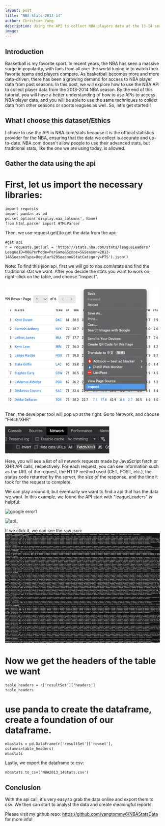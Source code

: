 ```yaml
---
layout: post
title: "NBA-Stats-2013-14"
author: Christian Yang
description: Using the API to collect NBA players data at the 13-14 season
image:
---
```


## Introduction

Basketball is my favorite sport. In recent years, the NBA has seen a massive surge in popularity, with fans from all over the world tuning in to watch their favorite teams and players compete. As basketball becomes more and more data-driven, there has been a growing demand for access to NBA player data from past seasons. In this post, we will explore how to use the NBA API to collect player data from the 2013-2014 NBA season. By the end of this tutorial, you will have a better understanding of how to use APIs to access NBA player data, and you will be able to use the same techniques to collect data from other seasons or sports leagues as well. So, let's get started!!

## What I choose this dataset/Ethics

I chose to use the API in NBA.com/stats because it is the official statistics provider for the NBA, ensuring that the data we collect is accurate and up-to-date. NBA.com doesn't allow people to use their advanced stats, but traditional stats, like the one we are using today, is allowed.

## Gather the data using the api

# First, let us import the necessary libraries:

```
import requests
import pandas as pd
pd.set_option('display.max_columns', None)
from html.parser import HTMLParser
```

Then, we use request.get()to get the data from the api:

```
#get api
r = requests.get(url = 'https://stats.nba.com/stats/leagueLeaders?LeagueID=00&PerMode=PerGame&Scope=S&Season=2013-14&SeasonType=Regular%20Season&StatCategory=PTS').json()
```

Note: To find this json api, first we will go to nba.com/stats and find the traditional stat we want. After you decide the stats you want to work on, right-click on the table, and choose "Inspect".

![inspect](/assets/images/3.png)

Then, the developer tool will pop up at the right. Go to Network, and choose "Fetch/XHR"

![2](/assets/images/2.png)

Here, you will see a list of all network requests made by JavaScript fetch or XHR API calls, respectively. For each request, you can see information such as the URL of the request, the HTTP method used (GET, POST, etc.), the status code returned by the server, the size of the response, and the time it took for the request to complete.

We can play around it, but eventually we want to find a api that has the data we want. In this example, we found the API start with "leagueLeaders" is helpful:

<img src="https://photos.app.goo.gl/iqREfKaTTsentKer6" alt="google error1"/>

![api_](https://photos.app.goo.gl/iqREfKaTTsentKer6)

If we click it, we can see the raw json:
![json_](https://github.com/yangtommy6/NBAStatsData/blob/d8b66bb8a1ec0c42c8d4fc47ba2c255e81e37d58/4.png)

# Now we get the headers of the table we want

```
table_headers = r['resultSet']['headers']
table_headers
```

# use panda to create the dataframe, create a foundation of our dataframe.

```
nbastats = pd.DataFrame(r['resultSet']['rowset'], columns=table_headers)
nbastats
```

Lastly, we export the dataframe to csv:

```
nbastats.to_csv('NBA2013_14Stats.csv')
```

## Conclusion

With the api call, it's very easy to grab the data online and export them to csv. We then can start to analyst the data and create meaningful reports.

Please visit my github repo: https://github.com/yangtommy6/NBAStatsData for more info!
